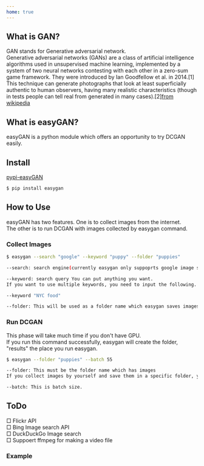 ```yaml
---
home: true
---
```


## What is GAN?

GAN stands for Generative adversarial network.  
Generative adversarial networks (GANs) are a class of artificial intelligence algorithms used in unsupervised machine learning, implemented by a system of two neural networks contesting with each other in a zero-sum game framework. They were introduced by Ian Goodfellow et al. in 2014.[1] This technique can generate photographs that look at least superficially authentic to human observers, having many realistic characteristics (though in tests people can tell real from generated in many cases).[2][from wikipedia](https://en.wikipedia.org/wiki/Generative_adversarial_network)

## What is easyGAN?

easyGAN is a python module which offers an opportunity to try DCGAN easily.

## Install

[pypi-easyGAN](https://pypi.org/project/easygan/)

```bash
$ pip install easygan
```

## How to Use

easyGAN has two features. One is to collect images from the internet.  
The other is to run DCGAN with images collected by easygan command.

### Collect Images

```bash
$ easygan --search "google" --keyword "puppy" --folder "puppies"

--search: search engine(currently easygan only suppoprts google image search. will support flickr soon.)

--keyword: search query You can put anything you want.
If you want to use multiple keywords, you need to input the following.

--keyword "NYC food"

--folder: This will be used as a folder name which easygan saves images.
```

### Run DCGAN

This phase will take much time if you don't have GPU.  
If you run this command successfully, easygan will create the folder, "results" the place you run easygan.

```bash
$ easygan --folder "puppies" --batch 55

--folder: This must be the folder name which has images
If you collect images by yourself and save them in a specific folder, you need to input the name.

--batch: This is batch size.
```

## ToDo
□ Flickr API  
□  Bing Image search API  
□ DuckDuckGo Image search  
□ Suppoert ffmpeg for making a video file  

### Example

<gifs></gifs>
